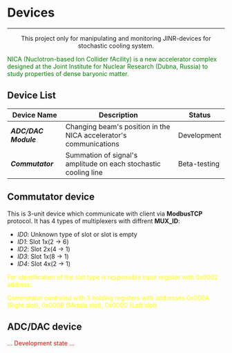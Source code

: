 ﻿# Devices
-----------------------------------------------------------------------
<center>This project only for manipulating and monitoring JINR-devices for stochastic cooling system.</center>

<span style="color:green">NICA (Nuclotron-based Ion Collider fAсility) is a new accelerator complex designed at the Joint Institute for Nuclear Research (Dubna, Russia) to study properties of dense baryonic matter.</span>

## Device List

|Device Name|Description|Status|
|-----------|-----------|------|
|**_ADC/DAC Module_**|Changing beam's position in the NICA accelerator's communications |Development   |
|**_Commutator_**    |Summation of signal's amplitude on each stochastic cooling line|Beta-testing  |

## Commutator device
This is 3-unit device which communicate with client via **ModbusTCP** protocol.
It has 4 types of multiplexers with diffrent **MUX_ID**:
- _ID0_: Unknown type of slot or slot is empty
- _ID1_: Slot 1x(2 &rarr; 6)
- _ID2_: Slot 2x(4 &rarr; 1)
- _ID3_: Slot 1x(8 &rarr; 1)
- _ID4_: Slot 4x(2 &rarr; 1)

<span style="color:yellow">For identification of the slot type is responsible input register with 0x0002 address. </span>

<span style="color:yellow">Commutator controled with 3 holding registers with addresses 0x000A (Right slot), 0x000B (Middle slot), 0x000C (Left slot) </span>


## ADC/DAC device

<span style="color:red">... Development state ...</span>